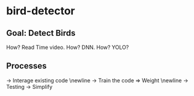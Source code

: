 # bird-detector

## Goal: Detect Birds
   How? Read Time video. How? DNN. How? YOLO?
   
## Processes
   -> Interage existing code \newline
   -> Train the code => Weight \newline
   -> Testing
   -> Simplify
